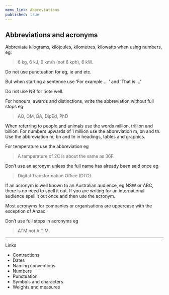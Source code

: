 ```yaml
---
menu_link: Abbreviations
published: true
---
```


## Abbreviations and acronyms

Abbreviate kilograms, kilojoules, kilometres, kilowatts when using numbers, eg:

> 6 kg, 6 kJ, 6 km/h (not 6 kph), 6 kW.

Do not use punctuation for eg, ie and etc.

But when starting a sentence use ‘For example … ’ and ‘That is …’

Do not use NB for note well.

For honours, awards and distinctions, write the abbreviation without full stops eg

> AO, OM, BA, DipEd, PhD

When referring to people and animals use the words million, trillion and billion. For numbers upwards of 1 million use the abbreviation m, bn and tn. Use the abbreviation m, bn and tn in headings, tables and graphics.

For temperature use the abbreviation eg

> A temperature of 2C is about the same as 36F.

Don’t use an acronym unless the full name has already been said once eg

> Digital Transformation Office (DTO).

If an acronym is well known to an Australian audience, eg NSW or ABC, there is no need to spell it out. If you are writing for an international audience spell it out once and then use the acronym.

Most acronyms for companies or organisations are uppercase with the exception of Anzac.

Don’t use full stops in acronyms eg

> ATM not A.T.M.

---

Links

- Contractions
- Dates
- Naming conventions
- Numbers
- Punctuation
- Symbols and characters
- Weights and measures
